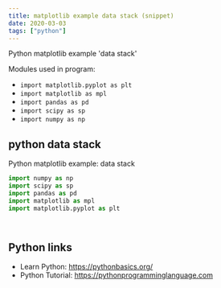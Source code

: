 ```yaml
---
title: matplotlib example data stack (snippet)
date: 2020-03-03
tags: ["python"]
---
```

Python matplotlib example 'data stack'


Modules used in program: 
* `import matplotlib.pyplot as plt`
* `import matplotlib as mpl`
* `import pandas as pd`
* `import scipy as sp`
* `import numpy as np`

## python data stack

Python matplotlib example: data stack

```python
import numpy as np
import scipy as sp
import pandas as pd
import matplotlib as mpl
import matplotlib.pyplot as plt




```

## Python links

- Learn Python: https://pythonbasics.org/
- Python Tutorial: https://pythonprogramminglanguage.com
